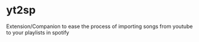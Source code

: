 # yt2sp
Extension/Companion to ease the process of importing songs from youtube to your playlists in spotify
